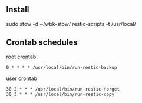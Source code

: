 

## Install 

sudo stow -d ~/wbk-stow/ restic-scripts -t /usr/local/

## Crontab schedules

root crontab
```crontab
0 * * * * /usr/local/bin/run-restic-backup
```

user crontab
```crontab
30 2 * * * /usr/local/bin/run-restic-forget
30 3 * * * /usr/local/bin/run-restic-copy
```